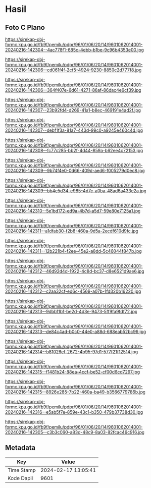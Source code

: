 # Hasil

## Foto C Plano

https://sirekap-obj-formc.kpu.go.id/fb9f/pemilu/pdpr/96/01/06/20/14/9601062014001-20240216-142304--4ac778f1-685c-4ebb-b1be-9c96b4353e00.jpg

https://sirekap-obj-formc.kpu.go.id/fb9f/pemilu/pdpr/96/01/06/20/14/9601062014001-20240216-142306--cd061f4f-2cf5-4924-9230-8850c2d777f8.jpg

https://sirekap-obj-formc.kpu.go.id/fb9f/pemilu/pdpr/96/01/06/20/14/9601062014001-20240216-142306--364f407e-6d61-4271-86af-86dac4e6cf39.jpg

https://sirekap-obj-formc.kpu.go.id/fb9f/pemilu/pdpr/96/01/06/20/14/9601062014001-20240216-142307--23b92fd4-d269-41a1-b8ec-469191e4ad2f.jpg

https://sirekap-obj-formc.kpu.go.id/fb9f/pemilu/pdpr/96/01/06/20/14/9601062014001-20240216-142307--debf1f3a-81a7-443d-99c0-a9245e460c4d.jpg

https://sirekap-obj-formc.kpu.go.id/fb9f/pemilu/pdpr/96/01/06/20/14/9601062014001-20240216-142308--fc77c285-bb2f-4d44-859a-b62ee4c72153.jpg

https://sirekap-obj-formc.kpu.go.id/fb9f/pemilu/pdpr/96/01/06/20/14/9601062014001-20240216-142309--9b74f4e0-0d66-409d-aed6-f005279d0ec8.jpg

https://sirekap-obj-formc.kpu.go.id/fb9f/pemilu/pdpr/96/01/06/20/14/9601062014001-20240216-142309--bb4e5d34-e985-4d7c-a0ba-48ad6a433e2a.jpg

https://sirekap-obj-formc.kpu.go.id/fb9f/pemilu/pdpr/96/01/06/20/14/9601062014001-20240216-142310--5e1bd172-ed9a-4b7d-a5d7-59e80e7125a1.jpg

https://sirekap-obj-formc.kpu.go.id/fb9f/pemilu/pdpr/96/01/06/20/14/9601062014001-20240216-142311--a1dfab30-f2b8-460a-9d5a-2ecdf610d9fc.jpg

https://sirekap-obj-formc.kpu.go.id/fb9f/pemilu/pdpr/96/01/06/20/14/9601062014001-20240216-142311--12b221b4-f2ee-45e2-a8dd-5c46044f847b.jpg

https://sirekap-obj-formc.kpu.go.id/fb9f/pemilu/pdpr/96/01/06/20/14/9601062014001-20240216-142312--46d92d4d-1922-4c8d-bc37-d8e6521d9ae6.jpg

https://sirekap-obj-formc.kpu.go.id/fb9f/pemilu/pdpr/96/01/06/20/14/9601062014001-20240216-142312--c2aa32cf-ed6c-4569-a07b-1fd320b16220.jpg

https://sirekap-obj-formc.kpu.go.id/fb9f/pemilu/pdpr/96/01/06/20/14/9601062014001-20240216-142313--9dbb11b1-be2d-4d3e-9473-5ff9fa9fdf72.jpg

https://sirekap-obj-formc.kpu.go.id/fb9f/pemilu/pdpr/96/01/06/20/14/9601062014001-20240216-142313--de84c4ad-b0c0-44e0-a88d-688eab52bc99.jpg

https://sirekap-obj-formc.kpu.go.id/fb9f/pemilu/pdpr/96/01/06/20/14/9601062014001-20240216-142314--b81026ef-2672-4b95-97d1-577f21f12514.jpg

https://sirekap-obj-formc.kpu.go.id/fb9f/pemilu/pdpr/96/01/06/20/14/9601062014001-20240216-142315--f1481b24-88ea-4ccf-be52-cf00d6cd7297.jpg

https://sirekap-obj-formc.kpu.go.id/fb9f/pemilu/pdpr/96/01/06/20/14/9601062014001-20240216-142315--8926e285-7b22-460a-ba49-b3566779786b.jpg

https://sirekap-obj-formc.kpu.go.id/fb9f/pemilu/pdpr/96/01/06/20/14/9601062014001-20240216-142316--e5ab5f7e-859e-43c1-b350-479b37738d30.jpg

https://sirekap-obj-formc.kpu.go.id/fb9f/pemilu/pdpr/96/01/06/20/14/9601062014001-20240216-142305--c3b3c060-a83d-48c9-8a03-82fcac46c916.jpg


## Metadata

| Key        | Value               |
| ---------- | ------------------- |
| Time Stamp | 2024-02-17 13:05:41 |
| Kode Dapil | 9601                |



